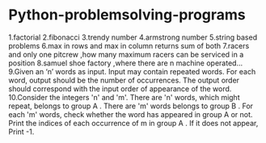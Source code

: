 # Python-problemsolving-programs

1.factorial
2.fibonacci
3.trendy number
4.armstrong number
5.string based problems
6.max in rows and max in column returns sum of both
7.racers and only one pitcrew ,how many maximum racers can be serviced in a position
8.samuel shoe factory ,where there are n machine operated...
9.Given an ‘n’ words as input. Input may contain repeated words. For each word, output should be the number of occurrences.
  The output order should correspond with the input order of appearance of the word.
10.Consider the integers 'n' and 'm'. There are 'n' words, which might repeat, belongs to group A . There are 'm' words belongs to group B .
  For each 'm' words, check whether the word has appeared in group A or not.
  Print the indices of each occurrence of m in group A . If it does not appear, Print -1.


